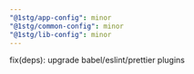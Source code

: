 ```yaml
---
"@1stg/app-config": minor
"@1stg/common-config": minor
"@1stg/lib-config": minor
---
```


fix(deps): upgrade babel/eslint/prettier plugins
